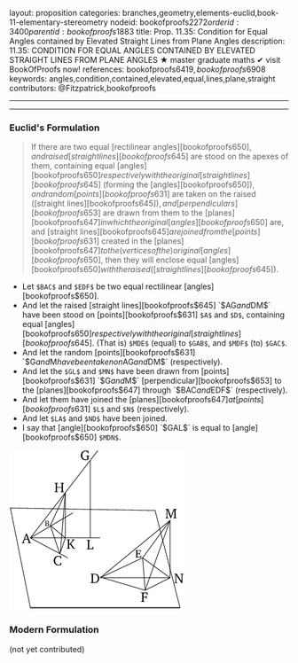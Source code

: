 layout: proposition
categories: branches,geometry,elements-euclid,book-11-elementary-stereometry
nodeid: bookofproofs$2272
orderid: 3400
parentid: bookofproofs$1883
title: Prop. 11.35: Condition for Equal Angles contained by Elevated Straight Lines from Plane Angles
description: 11.35: CONDITION FOR EQUAL ANGLES CONTAINED BY ELEVATED STRAIGHT LINES FROM PLANE ANGLES &#9733; master graduate maths &#10004; visit BookOfProofs now!
references: bookofproofs$6419,bookofproofs$6908
keywords: angles,condition,contained,elevated,equal,lines,plane,straight
contributors: @Fitzpatrick,bookofproofs

---


---

### Euclid's Formulation

> If there are two equal [rectilinear angles][bookofproofs$650], and raised [straight lines][bookofproofs$645] are stood on the apexes of them, containing equal [angles][bookofproofs$650] respectively with the original [straight lines][bookofproofs$645] (forming the [angles][bookofproofs$650]), and random [points][bookofproofs$631] are taken on the raised ([straight lines][bookofproofs$645]), and [perpendiculars][bookofproofs$653] are drawn from them to the [planes][bookofproofs$647] in which the original [angles][bookofproofs$650] are, and [straight lines][bookofproofs$645] are joined from the [points][bookofproofs$631] created in the [planes][bookofproofs$647] to the (vertices of the) original [angles][bookofproofs$650], then they will enclose equal [angles][bookofproofs$650] with the raised ([straight lines][bookofproofs$645]).

* Let `$BAC$` and `$EDF$` be two equal rectilinear [angles][bookofproofs$650].
* And let the raised [straight lines][bookofproofs$645] `$AG$` and `$DM$` have been stood on [points][bookofproofs$631] `$A$` and `$D$`, containing equal [angles][bookofproofs$650] respectively with the original [straight lines][bookofproofs$645]. (That is) `$MDE$` (equal) to `$GAB$`, and `$MDF$` (to) `$GAC$`.
* And let the random [points][bookofproofs$631] `$G$` and `$M$` have been taken on `$AG$` and `$DM$` (respectively).
* And let the `$GL$` and `$MN$` have been drawn from [points][bookofproofs$631] `$G$` and `$M$` [perpendicular][bookofproofs$653] to the [planes][bookofproofs$647] through `$BAC$` and `$EDF$` (respectively).
* And let them have joined the [planes][bookofproofs$647] at [points][bookofproofs$631] `$L$` and `$N$` (respectively).
* And let `$LA$` and `$ND$` have been joined.
* I say that [angle][bookofproofs$650] `$GAL$` is equal to [angle][bookofproofs$650] `$MDN$`.

![fig35e](https://github.com/bookofproofs/bookofproofs.github.io/blob/main/_sources/_assets/images/euclid/Book11/fig35e.png?raw=true)



### Modern Formulation

(not yet contributed)
